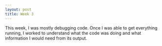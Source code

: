 ```yaml
---
layout: post
title: Week 3
---
```


This week, I was mostly debugging code. Once I was able to get everything running, I worked to understand what the code was doing and what information I would need from its output.
